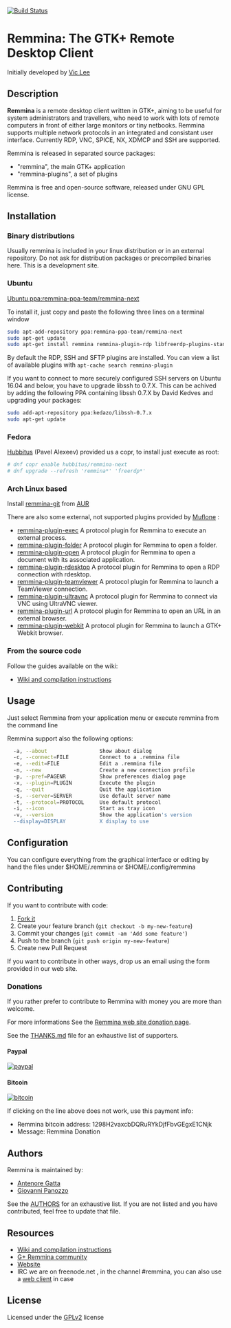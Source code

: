 [![Build Status](https://travis-ci.org/FreeRDP/Remmina.png)](https://travis-ci.org/FreeRDP/Remmina)

# Remmina: The GTK+ Remote Desktop Client

Initially developed by [Vic Lee](https://github.com/llyzs)

## Description
**Remmina** is a remote desktop client written in GTK+, aiming to be useful for
system administrators and travellers, who need to work with lots of remote
computers in front of either large monitors or tiny netbooks. Remmina supports
multiple network protocols in an integrated and consistant user interface.
Currently RDP, VNC, SPICE, NX, XDMCP and SSH are supported.

Remmina is released in separated source packages:
* "remmina", the main GTK+ application
* "remmina-plugins", a set of plugins

Remmina is free and open-source software, released under GNU GPL license.

## Installation

### Binary distributions
Usually remmina is included in your linux distribution or in an external repository.
Do not ask for distribution packages or precompiled binaries here.
This is a development site.

### Ubuntu

[Ubuntu ppa:remmina-ppa-team/remmina-next](https://launchpad.net/~remmina-ppa-team/+archive/ubuntu/remmina-next)

To install it, just copy and paste the following three lines on a terminal window
```sh
sudo apt-add-repository ppa:remmina-ppa-team/remmina-next
sudo apt-get update
sudo apt-get install remmina remmina-plugin-rdp libfreerdp-plugins-standard
```
By default the RDP, SSH and SFTP plugins are installed. You can view a list of available plugins with `apt-cache search remmina-plugin`

If you want to connect to more securely configured SSH servers on Ubuntu 16.04 and below, you have to upgrade libssh to 0.7.X. This can be achived by adding the following PPA containing libssh 0.7.X by David Kedves and upgrading your packages:
```sh
sudo add-apt-repository ppa:kedazo/libssh-0.7.x
sudo apt-get update
```

### Fedora

[Hubbitus](https://github.com/Hubbitus) (Pavel Alexeev) provided us a copr, to install just execute as root:

```sh
# dnf copr enable hubbitus/remmina-next
# dnf upgrade --refresh 'remmina*' 'freerdp*'
```

### Arch Linux based

Install [remmina-git](https://aur.archlinux.org/packages/remmina-git) from [AUR](https://aur.archlinux.org/)

There are also some external, not supported plugins provided by [Muflone](https://github.com/muflone) :

* [remmina-plugin-exec](https://aur.archlinux.org/packages/remmina-plugin-exec/) A protocol plugin for Remmina to execute an external process. 
* [remmina-plugin-folder](https://aur.archlinux.org/packages/remmina-plugin-folder/) A protocol plugin for Remmina to open a folder. 
* [remmina-plugin-open](https://aur.archlinux.org/packages/remmina-plugin-open/) A protocol plugin for Remmina to open a document with its associated application. 
* [remmina-plugin-rdesktop](https://aur.archlinux.org/packages/remmina-plugin-rdesktop/) A protocol plugin for Remmina to open a RDP connection with rdesktop.  
* [remmina-plugin-teamviewer](https://aur.archlinux.org/packages/remmina-plugin-teamviewer/) A protocol plugin for Remmina to launch a TeamViewer connection.  
* [remmina-plugin-ultravnc](https://aur.archlinux.org/packages/remmina-plugin-ultravnc/) A protocol plugin for Remmina to connect via VNC using UltraVNC viewer.  
* [remmina-plugin-url](https://aur.archlinux.org/packages/remmina-plugin-url/) A protocol plugin for Remmina to open an URL in an external browser.  
* [remmina-plugin-webkit](https://aur.archlinux.org/packages/remmina-plugin-webkit/) A protocol plugin for Remmina to launch a GTK+ Webkit browser.  

### From the source code

Follow the guides available on the wiki:
* [Wiki and compilation instructions](https://github.com/FreeRDP/Remmina/wiki)

## Usage

Just select Remmina from your application menu or execute remmina from the command line

Remmina support also the following options:

```sh
  -a, --about                 Show about dialog
  -c, --connect=FILE          Connect to a .remmina file
  -e, --edit=FILE             Edit a .remmina file
  -n, --new                   Create a new connection profile
  -p, --pref=PAGENR           Show preferences dialog page
  -x, --plugin=PLUGIN         Execute the plugin
  -q, --quit                  Quit the application
  -s, --server=SERVER         Use default server name
  -t, --protocol=PROTOCOL     Use default protocol
  -i, --icon                  Start as tray icon
  -v, --version               Show the application's version
  --display=DISPLAY           X display to use
```

## Configuration

You can configure everything from the graphical interface or editing by hand the files under $HOME/.remmina or $HOME/.config/remmina 

## Contributing

If you want to contribute with code:

1. [Fork it](https://github.com/FreeRDP/Remmina#fork-destination-box)
2. Create your feature branch (`git checkout -b my-new-feature`)
3. Commit your changes (`git commit -am 'Add some feature'`)
4. Push to the branch (`git push origin my-new-feature`)
5. Create new Pull Request

If you want to contribute in other ways, drop us an email using the form provided in our web site.

### Donations

If you rather prefer to contribute to Remmina with money you are more than welcome.

For more informations See the [Remmina web site donation page](http://remmina.org/wp/donations).

See the [THANKS.md](https://raw.githubusercontent.com/FreeRDP/Remmina/next/THANKS.md) file for an exhaustive list of supporters.

#### Paypal

[![paypal](https://www.paypalobjects.com/en_US/CH/i/btn/btn_donateCC_LG.gif)](https://www.paypal.com/cgi-bin/webscr?cmd=_s-xclick&hosted_button_id=ZBD87JG52PTZC) 

#### Bitcoin

[![bitcoin](http://www.remmina.org/wp/wp-content/uploads/2016/06/bitcoin_1298H2vaxcbDQRuR-e1465504491655.png)](bitcoin:1298H2vaxcbDQRuRYkDjfFbvGEgxE1CNjk?label=Remmina%20Donation)

If clicking on the line above does not work, use this payment info: 

- Remmina bitcoin address:  1298H2vaxcbDQRuRYkDjfFbvGEgxE1CNjk  
- Message: Remmina Donation  

## Authors

Remmina is maintained by:

 * [Antenore Gatta](https://github.com/antenore)
 * [Giovanni Panozzo](https://github.com/giox069)

See the [AUTHORS](https://raw.githubusercontent.com/FreeRDP/Remmina/next/AUTHORS) for an exhaustive list.
If you are not listed and you have contributed, feel free to update that file.

## Resources

 * [Wiki and compilation instructions](https://github.com/FreeRDP/Remmina/wiki)
 * [G+ Remmina community](https://plus.google.com/communities/106276095923371962010)
 * [Website](http://www.remmina.org)
 * IRC we are on freenode.net , in the channel #remmina, you can also use a [web client](https://webchat.freenode.net/) in case

## License

Licensed under the [GPLv2](http://www.opensource.org/licenses/GPL-2.0) license
